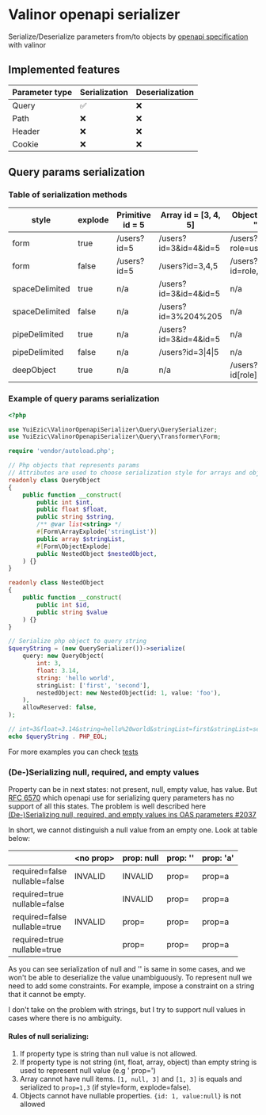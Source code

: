 # Valinor openapi serializer

Serialize/Deserialize parameters from/to objects
by [openapi specification](https://swagger.io/docs/specification/serialization/)
with valinor

## Implemented features

| Parameter type | Serialization | Deserialization |
|----------------|---------------|-----------------|
| Query          | ✅             | ❌               |
| Path           | ❌             | ❌               |
| Header         | ❌             | ❌               |
| Cookie         | ❌             | ❌               |

## Query params serialization

### Table of serialization methods

| style          | explode | Primitive id = 5 | Array id = [3, 4, 5]  | Object id = {"role": "user", "name": "Leo"} |
|----------------|---------|------------------|-----------------------|---------------------------------------------|
| form           | true    | /users?id=5      | /users?id=3&id=4&id=5 | /users?role=user&name=Leo                   |
| form           | false   | /users?id=5      | /users?id=3,4,5       | /users?id=role,user,name,Leo                |
| spaceDelimited | true    | n/a              | /users?id=3&id=4&id=5 | n/a                                         |
| spaceDelimited | false   | n/a              | /users?id=3%204%205   | n/a                                         |
| pipeDelimited  | true    | n/a              | /users?id=3&id=4&id=5 | n/a                                         |
| pipeDelimited  | false   | n/a              | /users?id=3\|4\|5     | n/a                                         |
| deepObject     | true    | n/a              | n/a                   | /users?id[role]=user&id[name]=Leo           |

### Example of query params serialization

```php
<?php

use YuiEzic\ValinorOpenapiSerializer\Query\QuerySerializer;
use YuiEzic\ValinorOpenapiSerializer\Query\Transformer\Form;

require 'vendor/autoload.php';

// Php objects that represents params
// Attributes are used to choose serialization style for arrays and object from openapi specification
readonly class QueryObject
{
    public function __construct(
        public int $int,
        public float $float,
        public string $string,
        /** @var list<string> */
        #[Form\ArrayExplode('stringList')]
        public array $stringList,
        #[Form\ObjectExplode]
        public NestedObject $nestedObject,
    ) {}
}

readonly class NestedObject
{
    public function __construct(
        public int $id,
        public string $value
    ) {}
}

// Serialize php object to query string
$queryString = (new QuerySerializer())->serialize(
    query: new QueryObject(
        int: 3,
        float: 3.14,
        string: 'hello world',
        stringList: ['first', 'second'],
        nestedObject: new NestedObject(id: 1, value: 'foo'),
    ),
    allowReserved: false,
);

// int=3&float=3.14&string=hello%20world&stringList=first&stringList=second&id=1&value=foo
echo $queryString . PHP_EOL;
```

For more examples you can check [tests](src/Query/Test/QuerySerializerTest.php)

### (De-)Serializing null, required, and empty values

Property can be in next states: not present, null, empty value, has value.
But [RFC 6570](https://datatracker.ietf.org/doc/html/rfc6570)
which openapi use for serializing query parameters has no support of all this states. The problem is well described
here [(De-)Serializing null, required, and empty values ins OAS parameters #2037](https://github.com/OAI/OpenAPI-Specification/issues/2037)

In short, we cannot distinguish a null value from an empty one. Look at table below:

| 	                                | \<no prop\> | prop: null | 	prop: '' | 	prop: 'a' |
|----------------------------------|-------------|------------|-----------|------------|
| required=false<br>nullable=false | INVALID     | INVALID    | prop=     | prop=a     |
| required=true<br>nullable=false  |             | INVALID    | prop=     | prop=a     |
| required=false<br>nullable=true  | INVALID     | prop=      | prop=     | prop=a     |
| required=true<br>nullable=true   |             | prop=      | prop=     | prop=a     |

As you can see serialization of null and '' is same in some cases, and we won't be able to deserialize the value
unambiguously. To represent null we need to add some constraints. For example, impose a constraint on a string that it
cannot be empty.

I don't take on the problem with strings, but I try to support null values in cases where there is no ambiguity.

#### Rules of null serializing:

1. If property type is string than null value is not allowed.
2. If property type is not string (int, float, array, object) than empty string is used to represent null value (e.g '
   prop=')
3. Array cannot have null items. `[1, null, 3]` and `[1, 3]` is equals and serialized to `prop=1,3` (if style=form,
   explode=false).
4. Objects cannot have nullable properties. `{id: 1, value:null}` is not allowed 
